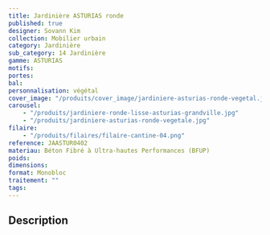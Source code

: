 ```yaml
---
title: Jardinière ASTURIAS ronde
published: true
designer: Sovann Kim
collection: Mobilier urbain
category: Jardinière
sub_category: 14 Jardinière
gamme: ASTURIAS
motifs:
portes:
bal:
personnalisation: végétal
cover_image: "/produits/cover_image/jardiniere-asturias-ronde-vegetal.jpg"
carousel:
    - "/produits/jardiniere-ronde-lisse-asturias-grandville.jpg"
    - "/produits/jardiniere-asturias-ronde-vegetale.jpg"
filaire:
    - "/produits/filaires/filaire-cantine-04.png"
reference: JAASTUR0402
materiau: Béton Fibré à Ultra-hautes Performances (BFUP)
poids:
dimensions:
format: Monobloc
traitement: ""
tags:
---
```


## Description
